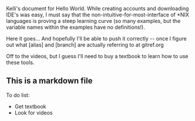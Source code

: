 Kelli's document for Hello World.
While creating accounts and downloading IDE's was easy, I must say that the non-intuitive-for-most-interface of *NIX languages is proving a steep learning curve (so many examples, but the variable names within the examples have no definitions!).

Here it goes...
And hopefully I'll be able to push it correctly -- once I figure out what [alias] and [branch] are actually referring to at gitref.org

Off to the videos, but I guess I'll need to buy a textbook to learn how to use these tools.
## This is a markdown file

To do list:
* Get textbook
* Look for videos

